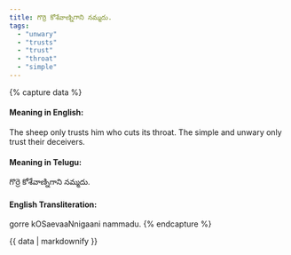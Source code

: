 ```yaml
---
title: గొర్రె కోశేవాణ్నిగాని నమ్మదు.
tags:
  - "unwary"
  - "trusts"
  - "trust"
  - "throat"
  - "simple"
---
```


{% capture data %}
#### Meaning in English:
The sheep only trusts him who cuts its throat.
The simple and unwary only trust their deceivers.

#### Meaning in Telugu:
గొర్రె కోశేవాణ్నిగాని నమ్మదు.

#### English Transliteration:
gorre kOSaevaaNnigaani nammadu.
{% endcapture %}

<div class="notice">{{ data | markdownify }}</div>

